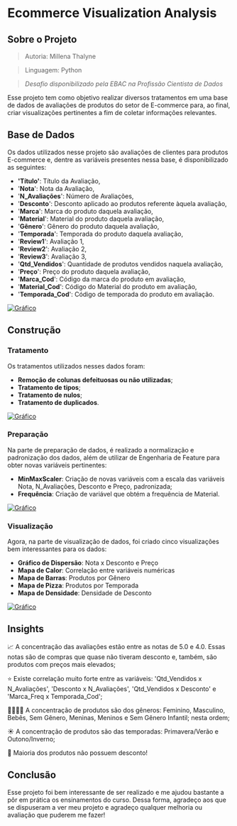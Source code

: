 # Ecommerce Visualization Analysis
## Sobre o Projeto 
> Autoria: Millena Thalyne

> Linguagem: Python

> *Desafio disponibilizado pela EBAC na Profissão Cientista de Dados*

Esse projeto tem como objetivo realizar diversos tratamentos em uma base de dados de avaliações de produtos do setor de E-commerce para, ao final, criar visualizações pertinentes a fim de coletar informações relevantes.

## Base de Dados

Os dados utilizados nesse projeto são avaliações de clientes para produtos E-commerce e, dentre as variáveis presentes nessa base, é disponibilizado as seguintes:
- **'Título'**: Título da Avaliação,
- '**Nota**': Nota da Avaliação,
- '**N_Avaliações**': Número de Avaliações,
- '**Desconto**': Desconto aplicado ao produtos referente àquela avaliação,
- '**Marca**': Marca do produto daquela avaliação,
- '**Material**': Material do produto daquela avaliação,
- '**Gênero**': Gênero do produto daquela avaliação,
- '**Temporada**': Temporada do produto daquela avaliação,
- '**Review1**': Avaliação 1,
- '**Review2**': Avaliação 2,
- '**Review3**': Avaliação 3,
- '**Qtd_Vendidos**': Quantidade de produtos vendidos naquela avaliação,
- '**Preço**': Preço do produto daquela avaliação,
- '**Marca_Cod**': Código da marca do produto em avaliação,
- '**Material_Cod**': Código do Material do produto em avaliação,
- '**Temporada_Cod**': Código de temporada do produto em avaliação.

[![Gráfico](https://img.shields.io/badge/Dados-pink?style=flat&logo=bar-chart&logoColor=pink)](https://github.com/MillenaThalyne/ecommerce-visualization-analysis/tree/main/dados)

## Construção

### Tratamento

Os tratamentos utilizados nesses dados foram:
- **Remoção de colunas defeituosas ou não utilizadas**;
- **Tratamento de tipos**;
- **Tratamento de nulos**;
- **Tratamento de duplicados**.

[![Gráfico](https://img.shields.io/badge/Mais_Informações-blue?style=flat&logo=bar-chart&logoColor=blue)](https://github.com/MillenaThalyne/ecommerce-visualization-analysis/tree/main/tratamento)

### Preparação

Na parte de preparação de dados, é realizado a normalização e padronização dos dados, além de utilizar de Engenharia de Feature para obter novas variáveis pertinentes:
- **MinMaxScaler**: Criação de novas variáveis com a escala das variáveis Nota, N_Avaliações, Desconto e Preço, padronizada;
- **Frequência**: Criação de variável que obtém a frequência de Material.

[![Gráfico](https://img.shields.io/badge/Mais_Informações-blue?style=flat&logo=bar-chart&logoColor=blue)](https://github.com/MillenaThalyne/ecommerce-visualization-analysis/tree/main/prepara%C3%A7%C3%A3o)

### Visualização

Agora, na parte de visualização de dados, foi criado cinco visualizações bem interessantes para os dados:
- **Gráfico de Dispersão**: Nota x Desconto e Preço
- **Mapa de Calor**: Correlação entre variáveis numéricas
- **Mapa de Barras**: Produtos por Gênero
- **Mapa de Pizza**: Produtos por Temporada
- **Mapa de Densidade**: Densidade de Desconto
 
[![Gráfico](https://img.shields.io/badge/Mais_Informações-blue?style=flat&logo=bar-chart&logoColor=blue)](https://github.com/MillenaThalyne/ecommerce-visualization-analysis/blob/main/visualiza%C3%A7%C3%A3o/README.md)

## Insights

📈 A concentração das avaliações estão entre as notas de 5.0 e 4.0. Essas notas são de compras que quase não tiveram desconto e, também, são produtos com preços mais elevados;

⭐ Existe correlação muito forte entre as variáveis: 'Qtd_Vendidos x N_Avaliações', 'Desconto x N_Avaliações', 'Qtd_Vendidos x Desconto' e 'Marca_Freq x Temporada_Cod';

👨‍👩‍👧‍👦 A concentração de produtos são dos gêneros: Feminino, Masculino, Bebês, Sem Gênero, Meninas, Meninos e Sem Gênero Infantil; nesta ordem;

☀️ A concentração de produtos são das temporadas: Primavera/Verão e Outono/Inverno;

💸 Maioria dos produtos não possuem desconto!

## Conclusão 
Esse projeto foi bem interessante de ser realizado e me ajudou bastante a pôr em prática os ensinamentos do curso. Dessa forma, agradeço aos que se dispuseram a ver meu projeto e agradeço qualquer melhoria ou avaliação que puderem me fazer!  
